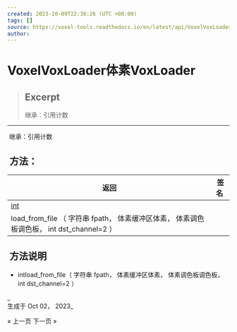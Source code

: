 ```yaml
---
created: 2023-10-09T22:38:26 (UTC +08:00)
tags: []
source: https://voxel-tools.readthedocs.io/en/latest/api/VoxelVoxLoader/
author: 
---
```


# VoxelVoxLoader体素VoxLoader

> ## Excerpt
> 继承：引用计数

---
 继承：引用计数

##  方法：

|  返回 |  签名 |
| --- | --- |
| [int](https://docs.godotengine.org/en/stable/classes/class_int.html) |   
load\_from\_file （ 字符串 fpath， 体素缓冲区体素， 体素调色板调色板， int dst\_channel=2 ） |

##  方法说明

-     
    intload\_from\_file（ 字符串 fpath， 体素缓冲区体素， 体素调色板调色板， int dst\_channel=2 ）

_  
生成于 Oct 02， 2023_

  
« 上一页 下一页 »
